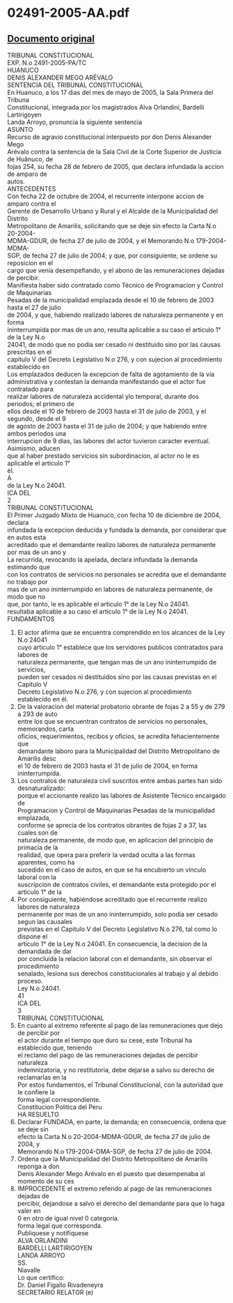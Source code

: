 
02491-2005-AA.pdf
=================
  
[Documento original](https://tc.gob.pe/jurisprudencia/2005/02491-2005-AA.pdf)  
---  
TRIBUNAL CONSTITUCIONAL  
EXP. N.o 2491-2005-PA/TC  
HUANUCO  
DENIS ALEXANDER MEGO ARÉVALO  
SENTENCIA DEL TRIBUNAL CONSTITUCIONAL  
En Huanuco, a los 17 dias del mes de mayo de 2005, la Sala Primera del Tribuna  
Constitucional, integrada por los magistrados Alva Orlandini, Bardelli Lartirigoyen  
Landa Arroyo, pronuncia la siguiente sentencia  
ASUNTO  
Recurso de agravio constitucional interpuesto por don Denis Alexander Mego  
Arévalo contra la sentencia de la Sala Civil de la Corte Superior de Justicia de Huânuco, de  
fojas 254, su fecha 28 de febrero de 2005, que declara infundada la accion de amparo de  
autos.  
ANTECEDENTES  
Con fecha 22 de octubre de 2004, el recurrente interpone accion de amparo contra el  
Gerente de Desarrollo Urbano y Rural y el Alcalde de la Municipalidad del Distrito  
Metropolitano de Amarilis, solicitando que se deje sin efecto la Carta N.o 20-2004-  
MDMA-GDUR, de fecha 27 de julio de 2004, y el Memorando N.o 179-2004-MDMA-  
SGP, de fecha 27 de julio de 2004; y que, por consiguiente, se ordene su reposicion en el  
cargo que venia desempefiando, y el abono de las remuneraciones dejadas de percibir.  
Manifiesta haber sido contratado como Técnico de Programacion y Control de Maquinarias  
Pesadas de la municipalidad emplazada desde el 10 de febrero de 2003 hasta el 27 de julio  
de 2004, y que, habiendo realizado labores de naturaleza permanente y en forma  
ininterrumpida por mas de un ano, resulta aplicable a su caso el articulo 1° de la Ley N.o  
24041, de modo que no podia ser cesado ni destituido sino por las causas prescritas en el  
capitulo V del Decreto Legislativo N.o 276, y con sujecion al procedimiento establecido en  
Los emplazados deducen la excepcion de falta de agotamiento de la via  
administrativa y contestan la demanda manifestando que el actor fue contratado para  
realizar labores de naturaleza accidental ylo temporal, durante dos periodos; el primero de  
ellos desde el 10 de febrero de 2003 hasta el 31 de julio de 2003, y el segundo, desde el 9  
de agosto de 2003 hasta el 31 de julio de 2004; y que habiendo entre ambos periodos una  
interrupcion de 9 dias, las labores del actor tuvieron caracter eventual. Asimismo, aducen  
que al haber prestado servicios sin subordinacion, al actor no le es aplicable el articulo 1°  
él.  
A  
de la Ley N.o 24041.  
ICA DEL  
2  
TRIBUNAL CONSTITUCIONAL  
El Primer Juzgado Mixto de Huanuco, con fecha 10 de diciembre de 2004, declara  
infundada la excepcion deducida y fundada la demanda, por considerar que en autos esta  
acreditado que el demandante realizo labores de naturaleza permanente por mas de un ano y  
La recurrida, revocando la apelada, declara infundada la demanda estimando que  
con los contratos de servicios no personales se acredita que el demandante no trabajo por  
mas de un ano ininterrumpido en labores de naturaleza permanente, de modo que no  
que, por tanto, le es aplicable el articulo 1° de la Ley N.o 24041.  
resultaba aplicable a su caso el articulo 1° de la Ley N.o 24041.  
FUNDAMENTOS  
1. El actor afirma que se encuentra comprendido en los alcances de la Ley N.o 24041  
cuyo articulo 1° establece que los servidores publicos contratados para labores de  
naturaleza permanente, que tengan mas de un ano ininterrumpido de servicios,  
pueden ser cesados ni destituidos sino por las causas previstas en el Capitulo V  
Decreto Legislativo N.o 276, y con sujecion al procedimiento establecido en él.  
2. De la valoracion del material probatorio obrante de fojas 2 a 55 y de 279 a 293 de auto  
entre los que se encuentran contratos de servicios no personales, memorandos, carta  
oficios, requerimientos, recibos y oficios, se acredita fehacientemente que  
demandante laboro para la Municipalidad del Distrito Metropolitano de Amarilis desc  
el 10 de febrero de 2003 hasta el 31 de julio de 2004, en forma ininterrumpida.  
3. Los contratos de naturaleza civil suscritos entre ambas partes han sido desnaturalizado:  
porque el accionante realizo las labores de Asistente Técnico encargado de  
Programacion y Control de Maquinarias Pesadas de la municipalidad emplazada,  
conforme se aprecia de los contratos obrantes de fojas 2 a 37, las cuales son de  
naturaleza permanente, de modo que, en aplicacion del principio de primacia de la  
realidad, que opera para preferir la verdad oculta a las formas aparentes, como ha  
sucedido en el caso de autos, en que se ha encubierto un vinculo laboral con la  
suscripcion de contratos civiles, el demandante esta protegido por el articulo 1° de la  
4. Por consiguiente, habiéndose acreditado que el recurrente realizo labores de naturaleza  
permanente por mas de un ano ininterrumpido, solo podia ser cesado segun las causales  
previstas en el Capitulo V del Decreto Legislativo N.o 276, tal como lo dispone el  
articulo 1° de la Ley N.o 24041. En consecuencia, la decision de la demandada de dar  
por concluida la relacion laboral con el demandante, sin observar el procedimiento  
senalado, lesiona sus derechos constitucionales al trabajo y al debido proceso.  
Ley N.o 24041.  
41  
ICA DEL  
3  
TRIBUNAL CONSTITUCIONAL  
5. En cuanto al extremo referente al pago de las remuneraciones que dejo de percibir por  
el actor durante el tiempo que duro su cese, este Tribunal ha establecido que, teniendo  
el reclamo del pago de las remuneraciones dejadas de percibir naturaleza  
indemnizatoria, y no restitutoria, debe dejarse a salvo su derecho de reclamarlas en la  
Por estos fundamentos, el Tribunal Constitucional, con la autoridad que le confiere la  
forma legal correspondiente.  
Constitucion Politica del Peru  
HA RESUELTO  
1. Declarar FUNDADA, en parte, la demanda; en consecuencia, ordena que se deje sin  
efecto la Carta N.o 20-2004-MDMA-GDUR, de fecha 27 de julio de 2004, y  
Memorando N.o 179-2004-DMA-SGP, de fecha 27 de julio de 2004.  
2. Ordena que la Municipalidad del Distrito Metropolitano de Amarilis reponga a don  
Denis Alexander Mego Arévalo en el puesto que desempenaba al momento de su ces  
3. IMPROCEDENTE el extremo referido al pago de las remuneraciones dejadas de  
percibir, dejandose a salvo el derecho del demandante para que lo haga valer en  
0 en otro de igual nivel 0 categoria.  
forma legal que corresponda.  
Publiquese y notifiquese  
ALVA ORLANDINI  
BARDELLI LARTIRIGOYEN  
LANDA ARROYO  
SS.  
Niavalle  
Lo que certifico:  
Dr. Daniel Figallo Rivadeneyra  
SECRETARIO RELATOR (e)